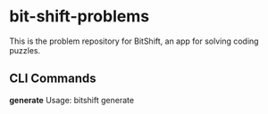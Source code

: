 # bit-shift-problems
This is the problem repository for BitShift, an app for solving coding puzzles.

## CLI Commands

**generate**
Usage: bitshift generate <title>
- Generates a new problem from a template.
- Takes a title for the new problem.

**parse**
Usage: bitshift parse <problem_file>
- Parses a given problem file and outputs its JSON representation.
- Useful for validating the problem file format.

**test**
Usage: bitshift test
- Runs all CLI unit tests to verify the functionality of the CLI commands.

**run**
Usage: bitshift run <directory>
- Executes tests for all problems in the specified directory.
- Useful for ensuring that your problems' tests pass correctly.

## How to Add Your Own Problem

1. Generate your problem template:
   Run: `bitshift generate "ProblemTitle"`
2. Fill in the Template:
   Edit the generated file to include a full problem statement with constraints, input/output specifications, and examples.
3. Add Tests:
   Create test cases corresponding to your problem to verify its correctness.
4. Validate with Parse:
   Run: `bitshift parse <path_to_problem_file>` to ensure your problem file is correctly formatted and can be parsed.
5. Run Tests:
   Run: `bitshift run <directory_with_problem_files>` to ensure that all tests pass.
6. Create a Pull Request (PR):
   Once everything is working as expected, submit your PR with the new problem for review.

